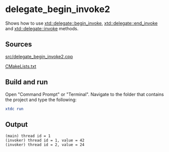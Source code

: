 # delegate_begin_invoke2

Shows how to use [xtd::delegate::begin_invoke](https://gammasoft71.github.io/xtd/reference_guides/latest/classxtd_1_1delegate_3_01result__t_07arguments__t_8_8_8_08_4.html#a6fc96ea5d31c803e8e057eadd50d1a51), [xtd::delegate::end_invoke](https://gammasoft71.github.io/xtd/reference_guides/latest/classxtd_1_1delegate_3_01result__t_07arguments__t_8_8_8_08_4.html#aa5fa52aef651d08fef6ac3fad70dcd9d) and [xtd::delegate::invoke](https://gammasoft71.github.io/xtd/reference_guides/latest/classxtd_1_1delegate_3_01result__t_07arguments__t_8_8_8_08_4.html#a39bfec9ec7906ba41149be12fe24f36e) methods.

## Sources

[src/delegate_begin_invoke2.cpp](src/delegate_begin_invoke2.cpp)

[CMakeLists.txt](CMakeLists.txt)

## Build and run

Open "Command Prompt" or "Terminal". Navigate to the folder that contains the project and type the following:

```cmake
xtdc run
```

## Output

```
(main) thread id = 1
(invoker) thread id = 1, value = 42
(invoker) thread id = 2, value = 24
```
